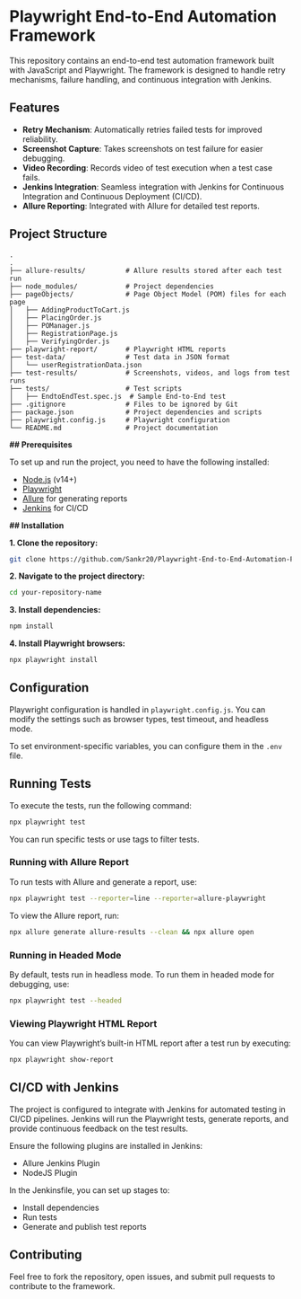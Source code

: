 # Playwright End-to-End Automation Framework

This repository contains an end-to-end test automation framework built with JavaScript and Playwright. The framework is designed to handle retry mechanisms, failure handling, and continuous integration with Jenkins.

## Features

- **Retry Mechanism**: Automatically retries failed tests for improved reliability.
- **Screenshot Capture**: Takes screenshots on test failure for easier debugging.
- **Video Recording**: Records video of test execution when a test case fails.
- **Jenkins Integration**: Seamless integration with Jenkins for Continuous Integration and Continuous Deployment (CI/CD).
- **Allure Reporting**: Integrated with Allure for detailed test reports.

## Project Structure
```
.
.
├── allure-results/          # Allure results stored after each test run
├── node_modules/            # Project dependencies
├── pageObjects/             # Page Object Model (POM) files for each page
│   ├── AddingProductToCart.js
│   ├── PlacingOrder.js
│   ├── POManager.js
│   ├── RegistrationPage.js
│   ├── VerifyingOrder.js
├── playwright-report/       # Playwright HTML reports
├── test-data/               # Test data in JSON format
│   └── userRegistrationData.json
├── test-results/            # Screenshots, videos, and logs from test runs
├── tests/                   # Test scripts
│   ├── EndtoEndTest.spec.js  # Sample End-to-End test
├── .gitignore               # Files to be ignored by Git
├── package.json             # Project dependencies and scripts
├── playwright.config.js     # Playwright configuration
└── README.md                # Project documentation

```

**## Prerequisites**

To set up and run the project, you need to have the following installed:

- [Node.js](https://nodejs.org/) (v14+)
- [Playwright](https://playwright.dev/)
- [Allure](https://docs.qameta.io/allure/) for generating reports
- [Jenkins](https://www.jenkins.io/) for CI/CD

**## Installation**

**1. Clone the repository:**
   ```bash
   git clone https://github.com/Sankr20/Playwright-End-to-End-Automation-Framework.git
   ```

**2. Navigate to the project directory:**
   ```bash
   cd your-repository-name
   ```

**3. Install dependencies:**
   ```bash
   npm install
   ```

**4. Install Playwright browsers:**
   ```bash
   npx playwright install
   ```

## Configuration

Playwright configuration is handled in `playwright.config.js`. You can modify the settings such as browser types, test timeout, and headless mode.

To set environment-specific variables, you can configure them in the `.env` file.

## Running Tests

To execute the tests, run the following command:

```bash
npx playwright test
```

You can run specific tests or use tags to filter tests.

### Running with Allure Report

To run tests with Allure and generate a report, use:

```bash
npx playwright test --reporter=line --reporter=allure-playwright
```

To view the Allure report, run:

```bash
npx allure generate allure-results --clean && npx allure open
```

### Running in Headed Mode

By default, tests run in headless mode. To run them in headed mode for debugging, use:

```bash
npx playwright test --headed
```

### Viewing Playwright HTML Report

You can view Playwright’s built-in HTML report after a test run by executing:

```bash
npx playwright show-report
```

## CI/CD with Jenkins

The project is configured to integrate with Jenkins for automated testing in CI/CD pipelines. Jenkins will run the Playwright tests, generate reports, and provide continuous feedback on the test results.

Ensure the following plugins are installed in Jenkins:
- Allure Jenkins Plugin
- NodeJS Plugin

In the Jenkinsfile, you can set up stages to:
- Install dependencies
- Run tests
- Generate and publish test reports

## Contributing

Feel free to fork the repository, open issues, and submit pull requests to contribute to the framework.
